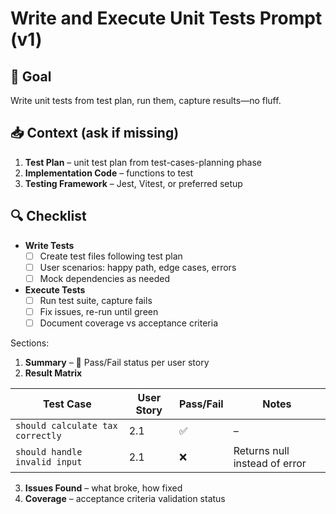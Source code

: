 # Write and Execute Unit Tests Prompt (v1)

## 🎯 Goal
Write unit tests from test plan, run them, capture results—no fluff.

## 📥 Context (ask if missing)
1. **Test Plan** – unit test plan from test-cases-planning phase
2. **Implementation Code** – functions to test
3. **Testing Framework** – Jest, Vitest, or preferred setup

## 🔍 Checklist
- **Write Tests**  
  - [ ] Create test files following test plan
  - [ ] User scenarios: happy path, edge cases, errors
  - [ ] Mock dependencies as needed

- **Execute Tests**  
  - [ ] Run test suite, capture fails
  - [ ] Fix issues, re-run until green
  - [ ] Document coverage vs acceptance criteria

Sections:
1. **Summary** – 🚦 Pass/Fail status per user story
2. **Result Matrix**

| Test Case | User Story | Pass/Fail | Notes |
|-----------|------------|-----------|-------|
| `should calculate tax correctly` | 2.1 | ✅ | – |
| `should handle invalid input` | 2.1 | ❌ | Returns null instead of error |

3. **Issues Found** – what broke, how fixed
4. **Coverage** – acceptance criteria validation status
